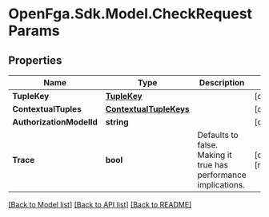 # OpenFga.Sdk.Model.CheckRequestParams

## Properties

Name | Type | Description | Notes
------------ | ------------- | ------------- | -------------
**TupleKey** | [**TupleKey**](TupleKey.md) |  | [optional] 
**ContextualTuples** | [**ContextualTupleKeys**](ContextualTupleKeys.md) |  | [optional] 
**AuthorizationModelId** | **string** |  | [optional] 
**Trace** | **bool** | Defaults to false. Making it true has performance implications. | [optional] [readonly] 

[[Back to Model list]](../README.md#models) [[Back to API list]](../README.md#api-endpoints) [[Back to README]](../README.md)

